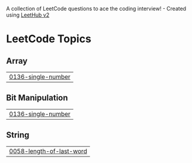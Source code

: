 A collection of LeetCode questions to ace the coding interview! - Created using [LeetHub v2](https://github.com/arunbhardwaj/LeetHub-2.0)
<!---LeetCode Topics Start-->
# LeetCode Topics
## Array
|  |
| ------- |
| [0136-single-number](https://github.com/taher-dev/DSA-Practice/tree/master/0136-single-number) |
## Bit Manipulation
|  |
| ------- |
| [0136-single-number](https://github.com/taher-dev/DSA-Practice/tree/master/0136-single-number) |
## String
|  |
| ------- |
| [0058-length-of-last-word](https://github.com/taher-dev/DSA-Practice/tree/master/0058-length-of-last-word) |
<!---LeetCode Topics End-->